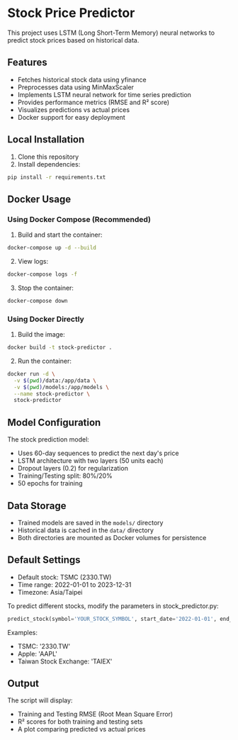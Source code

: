 # Stock Price Predictor

This project uses LSTM (Long Short-Term Memory) neural networks to predict stock prices based on historical data.

## Features
- Fetches historical stock data using yfinance
- Preprocesses data using MinMaxScaler
- Implements LSTM neural network for time series prediction
- Provides performance metrics (RMSE and R² score)
- Visualizes predictions vs actual prices
- Docker support for easy deployment

## Local Installation

1. Clone this repository
2. Install dependencies:
```bash
pip install -r requirements.txt
```

## Docker Usage

### Using Docker Compose (Recommended)

1. Build and start the container:
```bash
docker-compose up -d --build
```

2. View logs:
```bash
docker-compose logs -f
```

3. Stop the container:
```bash
docker-compose down
```

### Using Docker Directly

1. Build the image:
```bash
docker build -t stock-predictor .
```

2. Run the container:
```bash
docker run -d \
  -v $(pwd)/data:/app/data \
  -v $(pwd)/models:/app/models \
  --name stock-predictor \
  stock-predictor
```

## Model Configuration

The stock prediction model:
- Uses 60-day sequences to predict the next day's price
- LSTM architecture with two layers (50 units each)
- Dropout layers (0.2) for regularization
- Training/Testing split: 80%/20%
- 50 epochs for training

## Data Storage
- Trained models are saved in the `models/` directory
- Historical data is cached in the `data/` directory
- Both directories are mounted as Docker volumes for persistence

## Default Settings
- Default stock: TSMC (2330.TW)
- Time range: 2022-01-01 to 2023-12-31
- Timezone: Asia/Taipei

To predict different stocks, modify the parameters in stock_predictor.py:
```python
predict_stock(symbol='YOUR_STOCK_SYMBOL', start_date='2022-01-01', end_date='2023-12-31')
```

Examples:
- TSMC: '2330.TW'
- Apple: 'AAPL'
- Taiwan Stock Exchange: 'TAIEX'

## Output
The script will display:
- Training and Testing RMSE (Root Mean Square Error)
- R² scores for both training and testing sets
- A plot comparing predicted vs actual prices
